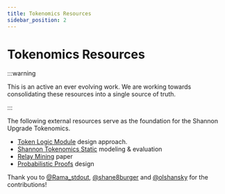 ```yaml
---
title: Tokenomics Resources
sidebar_position: 2
---
```


# Tokenomics Resources <!-- omit in toc -->

:::warning

This is an active an ever evolving work. We are working towards consolidating these resources into a single source of truth.

:::

The following external resources serve as the foundation for the Shannon Upgrade Tokenomics.

- [Token Logic Module](https://docs.pokt.network/pokt-protocol/the-shannon-upgrade/proposed-tokenomics/token-logic-modules) design approach.
- [Shannon Tokenomics Static](https://github.com/pokt-network/shannon-tokenomics-static-tests) modeling & evaluation
- [Relay Mining](https://arxiv.org/abs/2305.10672) paper
- [Probabilistic Proofs](https://github.com/pokt-network/pocket-core/blob/staging/docs/proposals/probabilistic_proofs.md) design

Thank you to [@Rama_stdout](https://x.com/Rama_stdout), [@shane8burger](https://x.com/shane8burger) and [@olshansky](https://x.com/olshansky) for the contributions!
